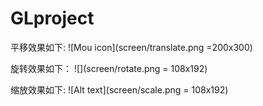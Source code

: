# GLproject

平移效果如下:
![Mou icon](screen/translate.png =200x300)


旋转效果如下：
![](screen/rotate.png = 108x192)

缩放效果如下:
![Alt text](screen/scale.png = 108x192)